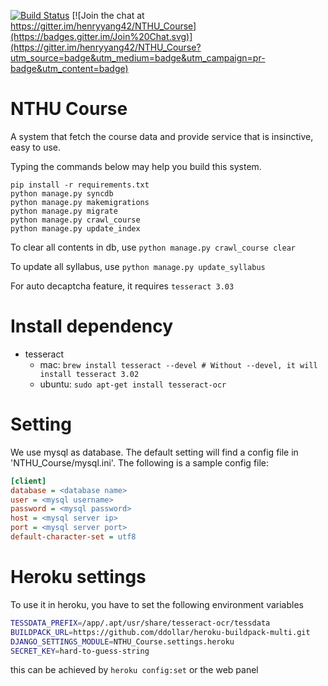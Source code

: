 [![Build Status](https://travis-ci.org/henryyang42/NTHU_Course.svg?branch=master)](https://travis-ci.org/henryyang42/NTHU_Course)
[![Join the chat at https://gitter.im/henryyang42/NTHU_Course](https://badges.gitter.im/Join%20Chat.svg)](https://gitter.im/henryyang42/NTHU_Course?utm_source=badge&utm_medium=badge&utm_campaign=pr-badge&utm_content=badge)
# NTHU Course

A system that fetch the course data and provide service that is insinctive, easy to use.

Typing the commands below may help you build this system.
```
pip install -r requirements.txt
python manage.py syncdb
python manage.py makemigrations
python manage.py migrate
python manage.py crawl_course
python manage.py update_index
```

To clear all contents in db, use ``python manage.py crawl_course clear``

To update all syllabus, use ``python manage.py update_syllabus``

For auto decaptcha feature, it requires ``tesseract 3.03``

# Install dependency
- tesseract
    - mac: `brew install tesseract --devel # Without --devel, it will install tesseract 3.02`
    - ubuntu: `sudo apt-get install tesseract-ocr`


# Setting
We use mysql as database. The default setting will find a config file in 'NTHU_Course/mysql.ini'. The following is a sample config file:

```ini
[client]
database = <database name>
user = <mysql username>
password = <mysql password>
host = <mysql server ip>
port = <mysql server port>
default-character-set = utf8
```


# Heroku settings
To use it in heroku, you have to set the following environment variables

```bash
TESSDATA_PREFIX=/app/.apt/usr/share/tesseract-ocr/tessdata
BUILDPACK_URL=https://github.com/ddollar/heroku-buildpack-multi.git
DJANGO_SETTINGS_MODULE=NTHU_Course.settings.heroku
SECRET_KEY=hard-to-guess-string
```

this can be achieved by ``heroku config:set`` or the web panel
